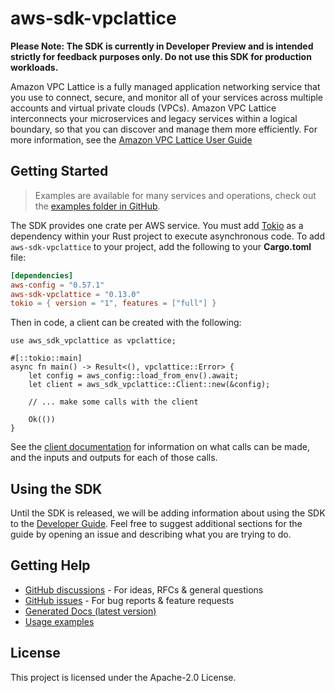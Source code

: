 # aws-sdk-vpclattice

**Please Note: The SDK is currently in Developer Preview and is intended strictly for
feedback purposes only. Do not use this SDK for production workloads.**

Amazon VPC Lattice is a fully managed application networking service that you use to connect, secure, and monitor all of your services across multiple accounts and virtual private clouds (VPCs). Amazon VPC Lattice interconnects your microservices and legacy services within a logical boundary, so that you can discover and manage them more efficiently. For more information, see the [Amazon VPC Lattice User Guide](https://docs.aws.amazon.com/vpc-lattice/latest/ug/)

## Getting Started

> Examples are available for many services and operations, check out the
> [examples folder in GitHub](https://github.com/awslabs/aws-sdk-rust/tree/main/examples).

The SDK provides one crate per AWS service. You must add [Tokio](https://crates.io/crates/tokio)
as a dependency within your Rust project to execute asynchronous code. To add `aws-sdk-vpclattice` to
your project, add the following to your **Cargo.toml** file:

```toml
[dependencies]
aws-config = "0.57.1"
aws-sdk-vpclattice = "0.13.0"
tokio = { version = "1", features = ["full"] }
```

Then in code, a client can be created with the following:

```rust,no_run
use aws_sdk_vpclattice as vpclattice;

#[::tokio::main]
async fn main() -> Result<(), vpclattice::Error> {
    let config = aws_config::load_from_env().await;
    let client = aws_sdk_vpclattice::Client::new(&config);

    // ... make some calls with the client

    Ok(())
}
```

See the [client documentation](https://docs.rs/aws-sdk-vpclattice/latest/aws_sdk_vpclattice/client/struct.Client.html)
for information on what calls can be made, and the inputs and outputs for each of those calls.

## Using the SDK

Until the SDK is released, we will be adding information about using the SDK to the
[Developer Guide](https://docs.aws.amazon.com/sdk-for-rust/latest/dg/welcome.html). Feel free to suggest
additional sections for the guide by opening an issue and describing what you are trying to do.

## Getting Help

* [GitHub discussions](https://github.com/awslabs/aws-sdk-rust/discussions) - For ideas, RFCs & general questions
* [GitHub issues](https://github.com/awslabs/aws-sdk-rust/issues/new/choose) - For bug reports & feature requests
* [Generated Docs (latest version)](https://awslabs.github.io/aws-sdk-rust/)
* [Usage examples](https://github.com/awslabs/aws-sdk-rust/tree/main/examples)

## License

This project is licensed under the Apache-2.0 License.

